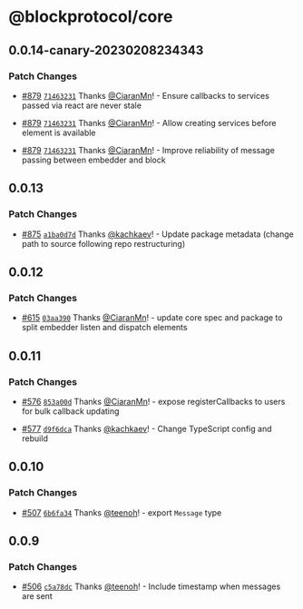 # @blockprotocol/core

## 0.0.14-canary-20230208234343

### Patch Changes

- [#879](https://github.com/blockprotocol/blockprotocol/pull/879) [`71463231`](https://github.com/blockprotocol/blockprotocol/commit/71463231ad68c58e6249c12ad7a1d00388d0bf95) Thanks [@CiaranMn](https://github.com/CiaranMn)! - Ensure callbacks to services passed via react are never stale

- [#879](https://github.com/blockprotocol/blockprotocol/pull/879) [`71463231`](https://github.com/blockprotocol/blockprotocol/commit/71463231ad68c58e6249c12ad7a1d00388d0bf95) Thanks [@CiaranMn](https://github.com/CiaranMn)! - Allow creating services before element is available

- [#879](https://github.com/blockprotocol/blockprotocol/pull/879) [`71463231`](https://github.com/blockprotocol/blockprotocol/commit/71463231ad68c58e6249c12ad7a1d00388d0bf95) Thanks [@CiaranMn](https://github.com/CiaranMn)! - Improve reliability of message passing between embedder and block

## 0.0.13

### Patch Changes

- [#875](https://github.com/blockprotocol/blockprotocol/pull/875) [`a1ba0d7d`](https://github.com/blockprotocol/blockprotocol/commit/a1ba0d7d17971ee30586a673ce3d4f5bee6e65d1) Thanks [@kachkaev](https://github.com/kachkaev)! - Update package metadata (change path to source following repo restructuring)

## 0.0.12

### Patch Changes

- [#615](https://github.com/blockprotocol/blockprotocol/pull/615) [`03aa390`](https://github.com/blockprotocol/blockprotocol/commit/03aa3902540114fd341d48a8d0dfa060d27ee71f) Thanks [@CiaranMn](https://github.com/CiaranMn)! - update core spec and package to split embedder listen and dispatch elements

## 0.0.11

### Patch Changes

- [#576](https://github.com/blockprotocol/blockprotocol/pull/576) [`853a00d`](https://github.com/blockprotocol/blockprotocol/commit/853a00df8468b277b8a7f73e2242d686fedc5b3d) Thanks [@CiaranMn](https://github.com/CiaranMn)! - expose registerCallbacks to users for bulk callback updating

- [#577](https://github.com/blockprotocol/blockprotocol/pull/577) [`d9f6dca`](https://github.com/blockprotocol/blockprotocol/commit/d9f6dca9902867fdde9c2ad0ee93ed80889b12bc) Thanks [@kachkaev](https://github.com/kachkaev)! - Change TypeScript config and rebuild

## 0.0.10

### Patch Changes

- [#507](https://github.com/blockprotocol/blockprotocol/pull/507) [`6b6fa34`](https://github.com/blockprotocol/blockprotocol/commit/6b6fa3475aa2c8d52daa03244d6b8b9babbcc06e) Thanks [@teenoh](https://github.com/teenoh)! - export `Message` type

## 0.0.9

### Patch Changes

- [#506](https://github.com/blockprotocol/blockprotocol/pull/506) [`c5a78dc`](https://github.com/blockprotocol/blockprotocol/commit/c5a78dc448a374750b677f097d3b7287b86274fc) Thanks [@teenoh](https://github.com/teenoh)! - Include timestamp when messages are sent
